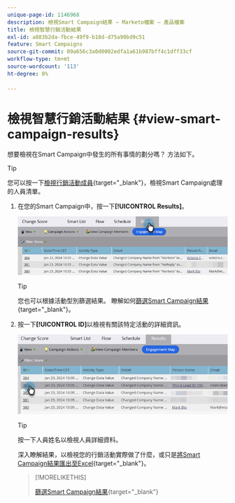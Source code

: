```yaml
---
unique-page-id: 1146968
description: 檢視Smart Campaign結果 — Marketo檔案 — 產品檔案
title: 檢視智慧行銷活動結果
exl-id: a883b2da-fbce-49f9-b18d-d75a90bd9c51
feature: Smart Campaigns
source-git-commit: 09a656c3a0d0002edfa1a61b987bff4c1dff33cf
workflow-type: tm+mt
source-wordcount: '113'
ht-degree: 8%

---
```


# 檢視智慧行銷活動結果 {#view-smart-campaign-results}

想要檢視在Smart Campaign中發生的所有事情的劃分嗎？ 方法如下。

>[!TIP]
>
>您可以按一下[檢視行銷活動成員](/help/marketo/product-docs/core-marketo-concepts/smart-campaigns/smart-campaign-data/view-smart-campaign-members.md){target="_blank"}，檢視Smart Campaign處理的人員清單。

1. 在您的Smart Campaign中，按一下&#x200B;**[!UICONTROL Results]**。

   ![](assets/view-smart-campaign-results-1.png)

   >[!TIP]
   >
   >您也可以根據活動型別篩選結果。 瞭解如何[篩選Smart Campaign結果](/help/marketo/product-docs/core-marketo-concepts/smart-campaigns/smart-campaign-data/filter-smart-campaign-results.md){target="_blank"}。

1. 按一下&#x200B;**[!UICONTROL ID]**&#x200B;以檢視有關該特定活動的詳細資訊。

   ![](assets/view-smart-campaign-results-2.png)

   >[!TIP]
   >
   >按一下人員姓名以檢視人員詳細資料。

   深入瞭解結果，以檢視您的行銷活動實際做了什麼，或只是[將Smart Campaign結果匯出至Excel](/help/marketo/product-docs/core-marketo-concepts/smart-campaigns/smart-campaign-data/export-smart-campaign-results-to-excel.md){target="_blank"}。

   >[!MORELIKETHIS]
   >
   >[篩選Smart Campaign結果](/help/marketo/product-docs/core-marketo-concepts/smart-campaigns/smart-campaign-data/filter-smart-campaign-results.md){target="_blank"}
